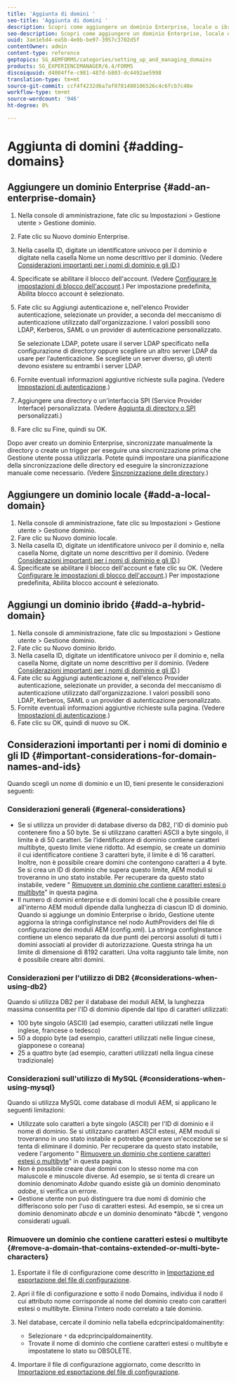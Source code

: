 ```yaml
---
title: 'Aggiunta di domini '
seo-title: 'Aggiunta di domini '
description: Scopri come aggiungere un dominio Enterprise, locale o ibrido utilizzando le impostazioni di Gestione dominio e considerazioni generali per i nomi di dominio e gli ID.
seo-description: Scopri come aggiungere un dominio Enterprise, locale o ibrido utilizzando le impostazioni di Gestione dominio e considerazioni generali per i nomi di dominio e gli ID.
uuid: 3ae1e5d4-ea5b-4e0b-be97-3957c3702d5f
contentOwner: admin
content-type: reference
geptopics: SG_AEMFORMS/categories/setting_up_and_managing_domains
products: SG_EXPERIENCEMANAGER/6.4/FORMS
discoiquuid: d4004ffe-c981-487d-b803-dc4492ae5998
translation-type: tm+mt
source-git-commit: ccf4f4232d6a7af0781480106526c4c6fcb7c40e
workflow-type: tm+mt
source-wordcount: '946'
ht-degree: 0%

---
```



# Aggiunta di domini {#adding-domains}

## Aggiungere un dominio Enterprise {#add-an-enterprise-domain}

1. Nella console di amministrazione, fate clic su Impostazioni > Gestione utente > Gestione dominio.
1. Fate clic su Nuovo dominio Enterprise.
1. Nella casella ID, digitate un identificatore univoco per il dominio e digitate nella casella Nome un nome descrittivo per il dominio. (Vedere [Considerazioni importanti per i nomi di dominio e gli ID](adding-domains.md#important-considerations-for-domain-names-and-ids).)
1. Specificate se abilitare il blocco dell&#39;account. (Vedere [Configurare le impostazioni di blocco dell&#39;account](/help/forms/using/admin-help/configure-account-locking-settings.md#configure-account-locking-settings).) Per impostazione predefinita, Abilita blocco account è selezionato.
1. Fate clic su Aggiungi autenticazione e, nell&#39;elenco Provider autenticazione, selezionate un provider, a seconda del meccanismo di autenticazione utilizzato dall&#39;organizzazione. I valori possibili sono LDAP, Kerberos, SAML o un provider di autenticazione personalizzato.

   Se selezionate LDAP, potete usare il server LDAP specificato nella configurazione di directory oppure scegliere un altro server LDAP da usare per l’autenticazione. Se scegliete un server diverso, gli utenti devono esistere su entrambi i server LDAP.

1. Fornite eventuali informazioni aggiuntive richieste sulla pagina. (Vedere [Impostazioni di autenticazione](/help/forms/using/admin-help/configuring-authentication-providers.md#authentication-settings).)
1. Aggiungere una directory o un&#39;interfaccia SPI (Service Provider Interface) personalizzata. (Vedere [Aggiunta di directory o SPI](/help/forms/using/admin-help/configuring-directories.md#adding-directories-or-custom-spis) personalizzati.)
1. Fare clic su Fine, quindi su OK.

Dopo aver creato un dominio Enterprise, sincronizzate manualmente la directory o create un trigger per eseguire una sincronizzazione prima che Gestione utente possa utilizzarla. Potete quindi impostare una pianificazione della sincronizzazione delle directory ed eseguire la sincronizzazione manuale come necessario. (Vedere [Sincronizzazione delle directory](/help/forms/using/admin-help/synchronizing-directories.md#synchronizing-directories).)

## Aggiungere un dominio locale {#add-a-local-domain}

1. Nella console di amministrazione, fate clic su Impostazioni > Gestione utente > Gestione dominio.
1. Fare clic su Nuovo dominio locale.
1. Nella casella ID, digitate un identificatore univoco per il dominio e, nella casella Nome, digitate un nome descrittivo per il dominio. (Vedere [Considerazioni importanti per i nomi di dominio e gli ID](adding-domains.md#important-considerations-for-domain-names-and-ids).)
1. Specificate se abilitare il blocco dell&#39;account e fate clic su OK. (Vedere [Configurare le impostazioni di blocco dell&#39;account](/help/forms/using/admin-help/configure-account-locking-settings.md#configure-account-locking-settings).) Per impostazione predefinita, Abilita blocco account è selezionato.

## Aggiungi un dominio ibrido {#add-a-hybrid-domain}

1. Nella console di amministrazione, fate clic su Impostazioni > Gestione utente > Gestione dominio.
1. Fate clic su Nuovo dominio ibrido.
1. Nella casella ID, digitate un identificatore univoco per il dominio e, nella casella Nome, digitate un nome descrittivo per il dominio. (Vedere [Considerazioni importanti per i nomi di dominio e gli ID](adding-domains.md#important-considerations-for-domain-names-and-ids).)
1. Fate clic su Aggiungi autenticazione e, nell&#39;elenco Provider autenticazione, selezionate un provider, a seconda del meccanismo di autenticazione utilizzato dall&#39;organizzazione. I valori possibili sono LDAP, Kerberos, SAML o un provider di autenticazione personalizzato.
1. Fornite eventuali informazioni aggiuntive richieste sulla pagina. (Vedere [Impostazioni di autenticazione](/help/forms/using/admin-help/configuring-authentication-providers.md#authentication-settings).)
1. Fate clic su OK, quindi di nuovo su OK.

## Considerazioni importanti per i nomi di dominio e gli ID {#important-considerations-for-domain-names-and-ids}

Quando scegli un nome di dominio e un ID, tieni presente le considerazioni seguenti:

### Considerazioni generali {#general-considerations}

* Se si utilizza un provider di database diverso da DB2, l&#39;ID di dominio può contenere fino a 50 byte. Se si utilizzano caratteri ASCII a byte singolo, il limite è di 50 caratteri. Se l’identificatore di dominio contiene caratteri multibyte, questo limite viene ridotto. Ad esempio, se create un dominio il cui identificatore contiene 3 caratteri byte, il limite è di 16 caratteri. Inoltre, non è possibile creare domini che contengono caratteri a 4 byte. Se si crea un ID di dominio che supera questo limite, AEM moduli si troveranno in uno stato instabile. Per recuperare da questo stato instabile, vedere &quot; [Rimuovere un dominio che contiene caratteri estesi o multibyte](adding-domains.md#remove-a-domain-that-contains-extended-or-multi-byte-characters)&quot; in questa pagina.
* Il numero di domini enterprise e di domini locali che è possibile creare all&#39;interno AEM moduli dipende dalla lunghezza di ciascun ID di dominio. Quando si aggiunge un dominio Enterprise o ibrido, Gestione utente aggiorna la stringa configInstance nel nodo AuthProviders del file di configurazione dei moduli AEM (config.xml). La stringa configInstance contiene un elenco separato da due punti dei percorsi assoluti di tutti i domini associati al provider di autorizzazione. Questa stringa ha un limite di dimensione di 8192 caratteri. Una volta raggiunto tale limite, non è possibile creare altri domini.

### Considerazioni per l&#39;utilizzo di DB2 {#considerations-when-using-db2}

Quando si utilizza DB2 per il database dei moduli AEM, la lunghezza massima consentita per l&#39;ID di dominio dipende dal tipo di caratteri utilizzati:

* 100 byte singolo (ASCII) (ad esempio, caratteri utilizzati nelle lingue inglese, francese o tedesco)
* 50 a doppio byte (ad esempio, caratteri utilizzati nelle lingue cinese, giapponese o coreana)
* 25 a quattro byte (ad esempio, caratteri utilizzati nella lingua cinese tradizionale)

### Considerazioni sull&#39;utilizzo di MySQL {#considerations-when-using-mysql}

Quando si utilizza MySQL come database di moduli AEM, si applicano le seguenti limitazioni:

* Utilizzate solo caratteri a byte singolo (ASCII) per l&#39;ID di dominio e il nome di dominio. Se si utilizzano caratteri ASCII estesi, AEM moduli si troveranno in uno stato instabile e potrebbe generare un&#39;eccezione se si tenta di eliminare il dominio. Per recuperare da questo stato instabile, vedere l&#39;argomento &quot; [Rimuovere un dominio che contiene caratteri estesi o multibyte](adding-domains.md#remove-a-domain-that-contains-extended-or-multi-byte-characters)&quot; in questa pagina.
* Non è possibile creare due domini con lo stesso nome ma con maiuscole e minuscole diverse. Ad esempio, se si tenta di creare un dominio denominato *Adobe* quando esiste già un dominio denominato *adobe*, si verifica un errore.
* Gestione utente non può distinguere tra due nomi di dominio che differiscono solo per l&#39;uso di caratteri estesi. Ad esempio, se si crea un dominio denominato *abcde* e un dominio denominato *âbcdè *, vengono considerati uguali.

### Rimuovere un dominio che contiene caratteri estesi o multibyte {#remove-a-domain-that-contains-extended-or-multi-byte-characters}

1. Esportate il file di configurazione come descritto in [Importazione ed esportazione del file di configurazione](/help/forms/using/admin-help/importing-exporting-configuration-file.md#importing-and-exporting-the-configuration-file).
1. Apri il file di configurazione e sotto il nodo Domains, individua il nodo il cui attributo nome corrisponde al nome del dominio creato con caratteri estesi o multibyte. Elimina l’intero nodo correlato a tale dominio.
1. Nel database, cercate il dominio nella tabella edcprincipaldomainentity:

   * Selezionare `*` da edcprincipaldomainentity.
   * Trovate il nome di dominio che contiene caratteri estesi o multibyte e impostatene lo stato su OBSOLETE.

1. Importare il file di configurazione aggiornato, come descritto in [Importazione ed esportazione del file di configurazione](/help/forms/using/admin-help/importing-exporting-configuration-file.md#importing-and-exporting-the-configuration-file).


